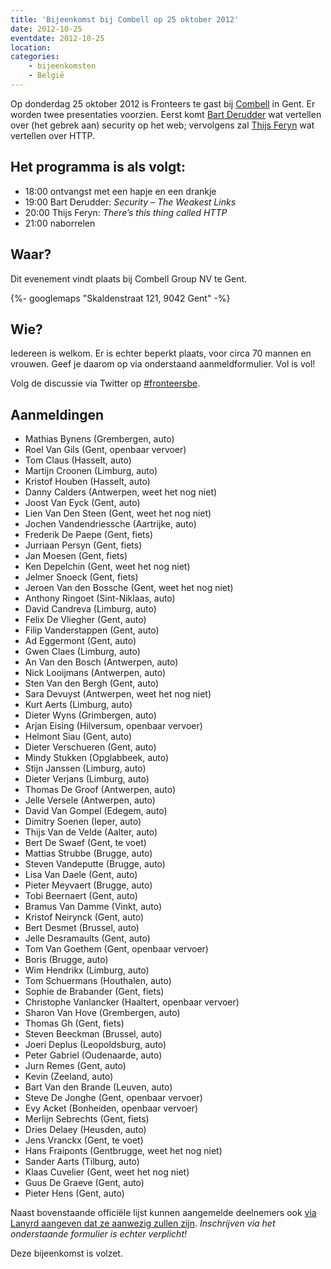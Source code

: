 ```yaml
---
title: 'Bijeenkomst bij Combell op 25 oktober 2012'
date: 2012-10-25
eventdate: 2012-10-25
location:
categories:
    - bijeenkomsten 
    - België
---
```


Op donderdag 25 oktober 2012 is Fronteers te gast bij [Combell](http://www.combell.com/nl) in Gent. Er worden twee presentaties voorzien. Eerst komt [Bart Derudder](https://twitter.com/qwaxys) wat vertellen over (het gebrek aan) security op het web; vervolgens zal [Thijs Feryn](https://twitter.com/ThijsFeryn) wat vertellen over HTTP.

## Het programma is als volgt:

-   18:00 ontvangst met een hapje en een drankje
-   19:00 Bart Derudder: _Security – The Weakest Links_
-   20:00 Thijs Feryn: _There’s this thing called HTTP_
-   21:00 naborrelen

## Waar?

Dit evenement vindt plaats bij Combell Group NV te Gent.

{%- googlemaps "Skaldenstraat 121, 9042 Gent" -%}

## Wie?

Iedereen is welkom. Er is echter beperkt plaats, voor circa 70 mannen en vrouwen. Geef je daarom op via onderstaand aanmeldformulier. Vol is vol!

Volg de discussie via Twitter op [#fronteersbe](https://twitter.com/search?q=%23fronteersbe).

## Aanmeldingen

-   Mathias Bynens (Grembergen, auto)
-   Roel Van Gils (Gent, openbaar vervoer)
-   Tom Claus (Hasselt, auto)
-   Martijn Croonen (Limburg, auto)
-   Kristof Houben (Hasselt, auto)
-   Danny Calders (Antwerpen, weet het nog niet)
-   Joost Van Eyck (Gent, auto)
-   Lien Van Den Steen (Gent, weet het nog niet)
-   Jochen Vandendriessche (Aartrijke, auto)
-   Frederik De Paepe (Gent, fiets)
-   Jurriaan Persyn (Gent, fiets)
-   Jan Moesen (Gent, fiets)
-   Ken Depelchin (Gent, weet het nog niet)
-   Jelmer Snoeck (Gent, fiets)
-   Jeroen Van den Bossche (Gent, weet het nog niet)
-   Anthony Ringoet (Sint-Niklaas, auto)
-   David Candreva (Limburg, auto)
-   Felix De Vliegher (Gent, auto)
-   Filip Vanderstappen (Gent, auto)
-   Ad Eggermont (Gent, auto)
-   Gwen Claes (Limburg, auto)
-   An Van den Bosch (Antwerpen, auto)
-   Nick Looijmans (Antwerpen, auto)
-   Sten Van den Bergh (Gent, auto)
-   Sara Devuyst (Antwerpen, weet het nog niet)
-   Kurt Aerts (Limburg, auto)
-   Dieter Wyns (Grimbergen, auto)
-   Arjan Eising (Hilversum, openbaar vervoer)
-   Helmont Siau (Gent, auto)
-   Dieter Verschueren (Gent, auto)
-   Mindy Stukken (Opglabbeek, auto)
-   Stijn Janssen (Limburg, auto)
-   Dieter Verjans (Limburg, auto)
-   Thomas De Groof (Antwerpen, auto)
-   Jelle Versele (Antwerpen, auto)
-   David Van Gompel (Edegem, auto)
-   Dimitry Soenen (Ieper, auto)
-   Thijs Van de Velde (Aalter, auto)
-   Bert De Swaef (Gent, te voet)
-   Mattias Strubbe (Brugge, auto)
-   Steven Vandeputte (Brugge, auto)
-   Lisa Van Daele (Gent, auto)
-   Pieter Meyvaert (Brugge, auto)
-   Tobi Beernaert (Gent, auto)
-   Bramus Van Damme (Vinkt, auto)
-   Kristof Neirynck (Gent, auto)
-   Bert Desmet (Brussel, auto)
-   Jelle Desramaults (Gent, auto)
-   Tom Van Goethem (Gent, openbaar vervoer)
-   Boris (Brugge, auto)
-   Wim Hendrikx (Limburg, auto)
-   Tom Schuermans (Houthalen, auto)
-   Sophie de Brabander (Gent, fiets)
-   Christophe Vanlancker (Haaltert, openbaar vervoer)
-   Sharon Van Hove (Grembergen, auto)
-   Thomas Gh (Gent, fiets)
-   Steven Beeckman (Brussel, auto)
-   Joeri Deplus (Leopoldsburg, auto)
-   Peter Gabriel (Oudenaarde, auto)
-   Jurn Remes (Gent, auto)
-   Kevin (Zeeland, auto)
-   Bart Van den Brande (Leuven, auto)
-   Steve De Jonghe (Gent, openbaar vervoer)
-   Evy Acket (Bonheiden, openbaar vervoer)
-   Merlijn Sebrechts (Gent, fiets)
-   Dries Delaey (Heusden, auto)
-   Jens Vranckx (Gent, te voet)
-   Hans Fraiponts (Gentbrugge, weet het nog niet)
-   Sander Aarts (Tilburg, auto)
-   Klaas Cuvelier (Gent, weet het nog niet)
-   Guus De Graeve (Gent, auto)
-   Pieter Hens (Gent, auto)

Naast bovenstaande officiële lijst kunnen aangemelde deelnemers ook [via Lanyrd aangeven dat ze aanwezig zullen zijn](https://web.archive.org/web/20171002053735/http://lanyrd.com/2012/fronteersbe-combell/). _Inschrijven via het onderstaande formulier is echter verplicht!_

Deze bijeenkomst is volzet.
